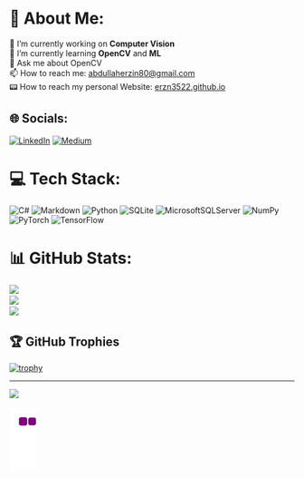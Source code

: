 # 💫 About Me:
 🔭 I’m currently working on **Computer Vision** <br> 🌱 I’m currently learning **OpenCV** and **ML**<br> 💬 Ask me about OpenCV<br> 📫 How to reach me: abdullaherzin80@gmail.com <br> 📟 How to reach my personal Website: [erzn3522.github.io](https://erzn3522.github.io)


## 🌐 Socials:
[![LinkedIn](https://img.shields.io/badge/LinkedIn-%230077B5.svg?logo=linkedin&logoColor=white)](https://linkedin.com/in/abdullah-erzin) [![Medium](https://img.shields.io/badge/Medium-12100E?logo=medium&logoColor=white)](https://medium.com/@abdullaherzin) 

# 💻 Tech Stack:
![C#](https://img.shields.io/badge/c%23-%23239120.svg?style=for-the-badge&logo=c-sharp&logoColor=white) ![Markdown](https://img.shields.io/badge/markdown-%23000000.svg?style=for-the-badge&logo=markdown&logoColor=white) ![Python](https://img.shields.io/badge/python-3670A0?style=for-the-badge&logo=python&logoColor=ffdd54) ![SQLite](https://img.shields.io/badge/sqlite-%2307405e.svg?style=for-the-badge&logo=sqlite&logoColor=white) ![MicrosoftSQLServer](https://img.shields.io/badge/Microsoft%20SQL%20Sever-CC2927?style=for-the-badge&logo=microsoft%20sql%20server&logoColor=white) ![NumPy](https://img.shields.io/badge/numpy-%23013243.svg?style=for-the-badge&logo=numpy&logoColor=white) ![PyTorch](https://img.shields.io/badge/PyTorch-%23EE4C2C.svg?style=for-the-badge&logo=PyTorch&logoColor=white) ![TensorFlow](https://img.shields.io/badge/TensorFlow-%23FF6F00.svg?style=for-the-badge&logo=TensorFlow&logoColor=white)
# 📊 GitHub Stats:
![](https://github-readme-stats.vercel.app/api?username=Erzn3522&theme=flat_border=true&include_all_commits=false&count_private=false)<br/>
![](https://github-readme-streak-stats.herokuapp.com/?user=Erzn3522&theme=oldie_border=true)<br/>
![](https://github-readme-stats.vercel.app/api/top-langs/?username=Erzn3522&theme=oldie_border=true&include_all_commits=true&count_private=true&layout=compact)

## 🏆 GitHub Trophies

[![trophy](https://github-profile-trophy.vercel.app/?username=Erzn3522&no-bg=true&theme=oldie)](https://github.com/Erzn3522/github-profile-trophy)

---
[![](https://visitcount.itsvg.in/api?id=Erzn3522&icon=0&color=0)](https://visitcount.itsvg.in)

<!-- Proudly created with GPRM ( https://gprm.itsvg.in ) -->

![snake gif](https://github.com/Erzn3522/Erzn3522/blob/output/github-contribution-grid-snake.gif)
